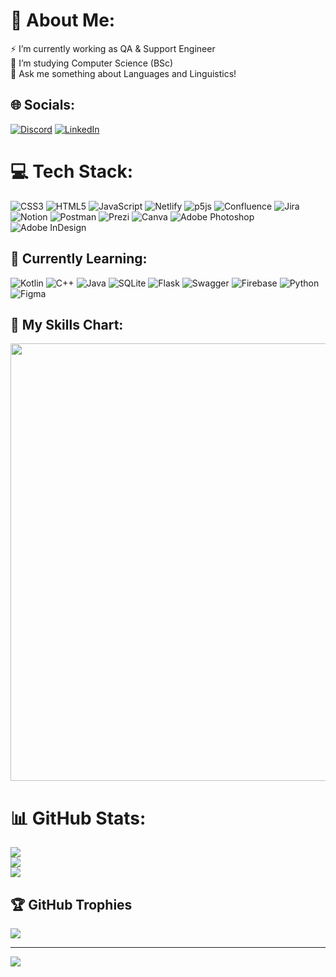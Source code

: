 # 💫 About Me:
⚡ I’m currently working as QA & Support Engineer<br>🔭 I’m studying Computer Science (BSc)<br>💬 Ask me something about Languages and Linguistics!

## 🌐 Socials:
[![Discord](https://img.shields.io/badge/Discord-%237289DA.svg?logo=discord&logoColor=white)](htttps://discord.gg/vergissmeinnichtx#4391) [![LinkedIn](https://img.shields.io/badge/LinkedIn-%230077B5.svg?logo=linkedin&logoColor=white)](https://linkedin.com/in/lucreciaef) 

# 💻 Tech Stack:
![CSS3](https://img.shields.io/badge/css3-%231572B6.svg?style=flat-square&logo=css3&logoColor=white) ![HTML5](https://img.shields.io/badge/html5-%23E34F26.svg?style=flat-square&logo=html5&logoColor=white) ![JavaScript](https://img.shields.io/badge/javascript-%23323330.svg?style=flat-square&logo=javascript&logoColor=%23F7DF1E) ![Netlify](https://img.shields.io/badge/netlify-%23000000.svg?style=flat-square&logo=netlify&logoColor=#00C7B7) ![p5js](https://img.shields.io/badge/p5.js-ED225D?style=flat-square&logo=p5.js&logoColor=FFFFFF) ![Confluence](https://img.shields.io/badge/confluence-%23172BF4.svg?style=flat-square&logo=confluence&logoColor=white) ![Jira](https://img.shields.io/badge/jira-%230A0FFF.svg?style=flat-square&logo=jira&logoColor=white) ![Notion](https://img.shields.io/badge/Notion-%23000000.svg?style=flat-square&logo=notion&logoColor=white) ![Postman](https://img.shields.io/badge/Postman-FF6C37?style=flat-square&logo=postman&logoColor=white) ![Prezi](https://img.shields.io/badge/Prezi-%23000000.svg?style=flat-square&logo=Prezi&logoColor=white) 
![Canva](https://img.shields.io/badge/Canva-%2300C4CC.svg?style=flat-square&logo=Canva&logoColor=white) ![Adobe Photoshop](https://img.shields.io/badge/adobephotoshop-%2331A8FF.svg?style=flat-square&logo=adobephotoshop&logoColor=white) ![Adobe InDesign](https://img.shields.io/badge/Adobe%20InDesign-49021F?style=flat-square&logo=adobeindesign&logoColor=white)

## 🌱 Currently Learning:
![Kotlin](https://img.shields.io/badge/kotlin-%230095D5.svg?style=flat-square&logo=kotlin&logoColor=white) ![C++](https://img.shields.io/badge/c++-%2300599C.svg?style=flat-square&logo=c%2B%2B&logoColor=white) ![Java](https://img.shields.io/badge/java-%23ED8B00.svg?style=flat-square&logo=java&logoColor=white) ![SQLite](https://img.shields.io/badge/sqlite-%2307405e.svg?style=flat-square&logo=sqlite&logoColor=white) ![Flask](https://img.shields.io/badge/flask-%23000.svg?style=flat-square&logo=flask&logoColor=white) ![Swagger](https://img.shields.io/badge/-Swagger-%23Clojure?style=flat-square&logo=swagger&logoColor=white) ![Firebase](https://img.shields.io/badge/firebase-%23039BE5.svg?style=flat-square&logo=firebase) ![Python](https://img.shields.io/badge/python-3670A0?style=flat-square&logo=python&logoColor=ffdd54) ![Figma](https://img.shields.io/badge/figma-%23F24E1E.svg?style=flat-square&logo=figma&logoColor=white)
 
## 🌱 My Skills Chart:
<img src="https://cr-skills-chart-widget.azurewebsites.net/api/api?username=lucreciaef&bg=%2328292b" width="700px">

# 📊 GitHub Stats:
![](https://github-readme-stats.vercel.app/api?username=lucreciaef&theme=tokyonight&hide_border=true&include_all_commits=true&count_private=true)<br/>
![](https://github-readme-streak-stats.herokuapp.com/?user=lucreciaef&theme=tokyonight&hide_border=true)<br/>
![](https://github-readme-stats.vercel.app/api/top-langs/?username=lucreciaef&theme=tokyonight&hide_border=true&include_all_commits=true&count_private=true&layout=compact)

## 🏆 GitHub Trophies
![](https://github-profile-trophy.vercel.app/?username=lucreciaef&theme=tokyonight&no-frame=true&no-bg=false&margin-w=4)

---
[![](https://visitcount.itsvg.in/api?id=lucreciaef&icon=0&color=6)](https://visitcount.itsvg.in)


<!-- Proudly created with GPRM ( https://gprm.itsvg.in ) -->
<!-- created at https://gprm.itsvg.in/ -->
